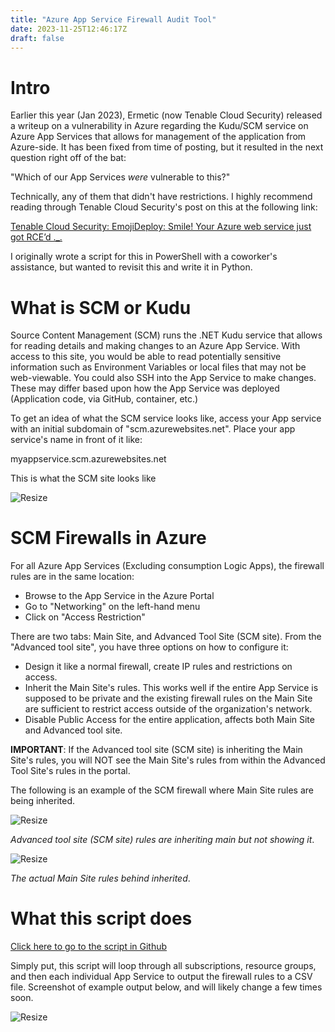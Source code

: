 ```yaml
---
title: "Azure App Service Firewall Audit Tool"
date: 2023-11-25T12:46:17Z
draft: false
---
```


# Intro

Earlier this year (Jan 2023), Ermetic (now Tenable Cloud Security) released a writeup on a vulnerability in Azure regarding the Kudu/SCM service on Azure App Services that allows for management of the application from Azure-side. It has been fixed from time of posting, but it resulted in the next question right off of the bat:

"Which of our App Services *were* vulnerable to this?"

Technically, any of them that didn't have restrictions. I highly recommend reading through Tenable Cloud Security's post on this at the following link:

[Tenable Cloud Security: EmojiDeploy: Smile! Your Azure web service just got RCE’d ._.](https://ermetic.com/blog/azure/emojideploy-smile-your-azure-web-service-just-got-rced/)

I originally wrote a script for this in PowerShell with a coworker's assistance, but wanted to revisit this and write it in Python.

# What is SCM or Kudu

Source Content Management (SCM) runs the .NET Kudu service that allows for reading details and making changes to an Azure App Service. With access to this site, you would be able to read potentially sensitive information such as Environment Variables or local files that may not be web-viewable. You could also SSH into the App Service to make changes. These may differ based upon how the App Service was deployed (Application code, via GitHub, container, etc.)

To get an idea of what the SCM service looks like, access your App service with an initial subdomain of "scm.azurewebsites.net". Place your app service's name in front of it like:

myappservice.scm.azurewebsites.net

This is what the SCM site looks like

![Resize](https://blog.cloud-ham.com/posts/appservfw-audit/kuduservice.png?width=766px)

# SCM Firewalls in Azure

For all Azure App Services (Excluding consumption Logic Apps), the firewall rules are in the same location: 

* Browse to the App Service in the Azure Portal
* Go to "Networking" on the left-hand menu
* Click on "Access Restriction"

There are two tabs: Main Site, and Advanced Tool Site (SCM site). From the "Advanced tool site", you have three options on how to configure it:

* Design it like a normal firewall, create IP rules and restrictions on access.
* Inherit the Main Site's rules. This works well if the entire App Service is supposed to be private and the existing firewall rules on the Main Site are sufficient to restrict access outside of the organization's network.
* Disable Public Access for the entire application, affects both Main Site and Advanced tool site.

__IMPORTANT__: If the Advanced tool site (SCM site) is inheriting the Main Site's rules, you will NOT see the Main Site's rules from within the Advanced Tool Site's rules in the portal.

The following is an example of the SCM firewall where Main Site rules are being inherited.

![Resize](https://blog.cloud-ham.com/posts/appservfw-audit/kudufirewall.png?width=766px)

_Advanced tool site (SCM site) rules are inheriting main but not showing it_.

![Resize](https://blog.cloud-ham.com/posts/appservfw-audit/mainsite-rules.png?width=766px)

_The actual Main Site rules behind inherited_.

# What this script does

[Click here to go to the script in Github](https://github.com/Cloud-Ham/AzAppServiceFirewallAudit_python3)

Simply put, this script will loop through all subscriptions, resource groups, and then each individual App Service to output the firewall rules to a CSV file. Screenshot of example output below, and will likely change a few times soon.

![Resize](https://blog.cloud-ham.com/posts/appservfw-audit/csvoutput.png?width=766px)